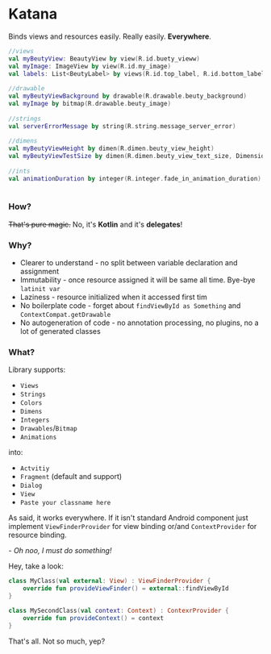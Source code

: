 # Katana

Binds views and resources easily. Really easily. **Everywhere**.

```kotlin
//views
val myBeutyView: BeautyView by view(R.id.buety_vieww)
val myImage: ImageView by view(R.id.my_image)
val labels: List<BeutyLabel> by views(R.id.top_label, R.id.bottom_label)
    
//drawable
val myBeutyViewBackground by drawable(R.drawable.beuty_background)
val myImage by bitmap(R.drawable.beuty_image)
    
//strings
val serverErrorMessage by string(R.string.message_server_error)
    
//dimens
val myBeutyViewHeight by dimen(R.dimen.beuty_view_height)
val myBeutyViewTestSize by dimen(R.dimen.beuty_view_text_size, DimensionType.SP)
    
//ints
val animationDuration by integer(R.integer.fade_in_animation_duration)
    
```

### How?
<s>That's pure magic.</s> No, it's **Kotlin** and it's **delegates**!

### Why?
- Clearer to understand - no split between variable declaration and assignment
- Immutability - once resource assigned it will be same all time. Bye-bye `latinit var`
- Laziness - resource initialized when it accessed first tim
- No boilerplate code - forget about `findViewById as Something` and `ContextCompat.getDrawable`
- No autogeneration of code - no annotation processing, no plugins, no a lot of generated classes

### What?

Library supports:
- `Views`
- `Strings`
- `Colors`
- `Dimens`
- `Integers`
- `Drawables`/`Bitmap`
- `Animations`

into:
- `Actvitiy`
- `Fragment` (default and support)
- `Dialog`
- `View`
- `Paste your classname here`

As said, it works everywhere. If it isn't standard Android component just implement `ViewFinderProvider` for view binding or/and `ContextProvider` for resource binding.

_- Oh noo, I must do something!_

Hey, take a look:

```kotlin
class MyClass(val external: View) : ViewFinderProvider {
    override fun provideViewFinder() = external::findViewById
}

class MySecondClass(val context: Context) : ContexrProvider {
    override fun provideContext() = context
}
```

That's all. Not so much, yep?
